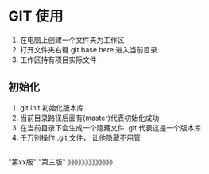 
# GIT 使用

1. 在电脑上创建一个文件夹为工作区
2. 打开文件夹右键 git base here 进入当前目录
3. 工作区持有项目实际文件

## 初始化
1. git init 初始化版本库
2. 当前目录路径后面有(master)代表初始化成功
3. 在当前目录下会生成一个隐藏文件 .git 代表这是一个版本库
4. 千万别操作 .git 文件， 让他隐藏不用管

## 

"第xx版"
"第三版"
》》》》》》》》》》》》》